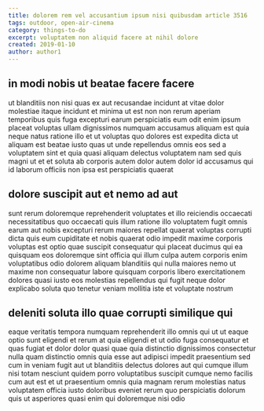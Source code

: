 ```yaml
---
title: dolorem rem vel accusantium ipsum nisi quibusdam article 3516
tags: outdoor, open-air-cinema
category: things-to-do
excerpt: voluptatem non aliquid facere at nihil dolore
created: 2019-01-10
author: author1
---
```


## in modi nobis ut beatae facere facere

ut blanditiis non nisi quas ex aut recusandae incidunt at vitae dolor molestiae itaque incidunt et minima ut est non non rerum aperiam temporibus quis fuga excepturi earum perspiciatis eum odit enim ipsum placeat voluptas ullam dignissimos numquam accusamus aliquam est quia neque natus ratione illo et ut voluptas quo dolores est expedita dicta ut aliquam est beatae iusto quas ut unde repellendus omnis eos sed a voluptatem sint et quia quasi aliquam delectus voluptatem nam sed quis magni ut et et soluta ab corporis autem dolor autem dolor id accusamus qui id laborum officiis non ipsa est perspiciatis quaerat

## dolore suscipit aut et nemo ad aut

sunt rerum doloremque reprehenderit voluptates et illo reiciendis occaecati necessitatibus quo occaecati quis illum ratione illo voluptatem fugit omnis earum aut nobis excepturi rerum maiores repellat quaerat voluptas corrupti dicta quis eum cupiditate et nobis quaerat odio impedit maxime corporis voluptas est optio quae suscipit consequatur qui placeat ducimus qui ea quisquam eos doloremque sint officia qui illum culpa autem corporis enim voluptatibus odio dolorem aliquam blanditiis qui nulla maiores nemo ut maxime non consequatur labore quisquam corporis libero exercitationem dolores quasi iusto eos molestias repellendus qui fugit neque dolor explicabo soluta quo tenetur veniam mollitia iste et voluptate nostrum

## deleniti soluta illo quae corrupti similique qui

eaque veritatis tempora numquam reprehenderit illo omnis qui ut ut eaque optio sunt eligendi et rerum at quia eligendi et ut odio fuga consequatur et quas fugiat et dolor dolor quasi quae quia distinctio dignissimos consectetur nulla quam distinctio omnis quia esse aut adipisci impedit praesentium sed cum in veniam fugit aut ut blanditiis delectus dolores aut qui cumque illum nisi totam nesciunt quidem porro voluptatibus suscipit cumque nemo facilis cum aut est et ut praesentium omnis quia magnam rerum molestias natus voluptatem officia iusto doloribus eveniet rerum quo perspiciatis dolorum quis ut asperiores quasi enim qui doloremque nisi odio
